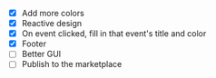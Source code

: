 - [x] Add more colors
- [x] Reactive design
- [x] On event clicked, fill in that event's title and color
- [x] Footer
- [ ] Better GUI
- [ ] Publish to the marketplace

